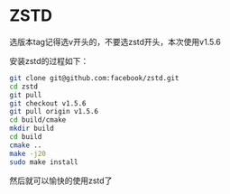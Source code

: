 # ZSTD
选版本tag记得选v开头的，不要选zstd开头，本次使用v1.5.6

安装zstd的过程如下：
```sh
git clone git@github.com:facebook/zstd.git
cd zstd
git pull
git checkout v1.5.6
git pull origin v1.5.6
cd build/cmake
mkdir build
cd build
cmake .. 
make -j20
sudo make install
```
然后就可以愉快的使用zstd了